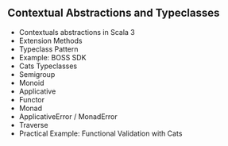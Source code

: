 ## Contextual Abstractions and Typeclasses

  * Contextuals abstractions in Scala 3
  * Extension Methods
  * Typeclass Pattern
  * Example: BOSS SDK
  * Cats Typeclasses
  * Semigroup
  * Monoid
  * Applicative
  * Functor
  * Monad
  * ApplicativeError / MonadError
  * Traverse
  * Practical Example: Functional Validation with Cats

